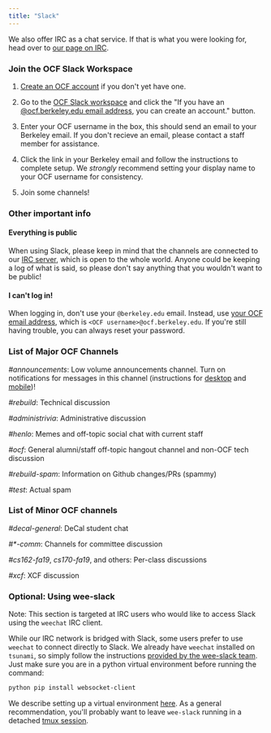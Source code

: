 ```yaml
---
title: "Slack"
---
```


We also offer IRC as a chat service. If that is what you were looking for, head
over to [our page on IRC](/docs/contact/irc).

### Join the OCF Slack Workspace

1. [Create an OCF account][join] if you don't yet have one.

2. Go to the [OCF Slack workspace][slack] and click the "If you have an
   [@ocf.berkeley.edu email address](/docs/services/mail), you can create an
   account." button.

3. Enter your OCF username in the box, this should send an email to your Berkeley
   email. If you don't recieve an email, please contact a staff member for
   assistance.

4. Click the link in your Berkeley email and follow the instructions to complete
   setup. We _strongly_ recommend setting your display name to your OCF username for
   consistency.

5. Join some channels!

[join]: https://ocf.io/join
[slack]: https://fco.slack.com

### Other important info

#### Everything is public

When using Slack, please keep in mind that the channels are connected to our
[IRC server](/docs/contact/irc), which is open to the whole world. Anyone could
be keeping a log of what is said, so please don't say anything that you wouldn't
want to be public!

#### I can't log in!

When logging in, don't use your `@berkeley.edu` email. Instead, use [your OCF email address](/docs/services/mail), which is `<OCF username>@ocf.berkeley.edu`.
If you're still having trouble, you can always reset your password.

### List of Major OCF Channels

_#announcements_: Low volume announcements channel. Turn on notifications for
messages in this channel (instructions for [desktop][desktop-notifications] and
[mobile][mobile-notifications])!

[desktop-notifications]: https://slack.com/help/articles/201355156-Guide-to-desktop-notifications#channel-specific-group-dm-notifications
[mobile-notifications]: https://slack.com/help/articles/360025446073-Guide-to-mobile-notifications#channel-specific-group-dm-notifications

_#rebuild_: Technical discussion

_#administrivia_: Administrative discussion

_#henlo_: Memes and off-topic social chat with current staff

_#ocf_: General alumni/staff off-topic hangout channel and non-OCF tech
discussion

_#rebuild-spam_: Information on Github changes/PRs (spammy)

_#test_: Actual spam

### List of Minor OCF channels

_#decal-general_: DeCal student chat

_#\*-comm_: Channels for committee discussion

_#cs162-fa19_, _cs170-fa19_, and others: Per-class discussions

_#xcf_: XCF discussion

### Optional: Using wee-slack

Note: This section is targeted at IRC users who would like to access Slack
using the `weechat` IRC client.

While our IRC network is bridged with Slack, some users prefer to use `weechat`
to connect directly to Slack. We already have `weechat` installed on `tsunami`,
so simply follow the instructions [provided by the wee-slack team][wee-slack].
Just make sure you are in a python virtual environment before running the
command:

```bash
python pip install websocket-client
```

We describe setting up a virtual environment [here](/docs/services/webapps/python). As a general recommendation, you'll probably want
to leave `wee-slack` running in a detached [tmux session][tmux].

[wee-slack]: https://github.com/wee-slack/wee-slack
[tmux]: https://linux.die.net/man/1/tmux
